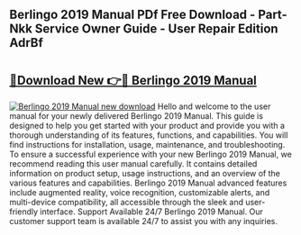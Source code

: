 ## Berlingo 2019 Manual PDf Free Download - Part-Nkk Service Owner Guide - User Repair Edition AdrBf

# <h2><a href="http://cf26609.oget.top/?id=Berlingo+2019+Manual">🔗Download New 👉🔴 Berlingo 2019 Manual</a></h2>

[![Berlingo 2019 Manual new download](https://i.imgur.com/5g1atiW.png)](http://cf26609.oget.top/?id=Berlingo+2019+Manual)
Hello and welcome to the user manual for your newly delivered Berlingo 2019 Manual. This guide is designed to help you get started with your product and provide you with a thorough understanding of its features, functions, and capabilities. You will find instructions for installation, usage, maintenance, and troubleshooting. To ensure a successful experience with your new Berlingo 2019 Manual, we recommend reading this user manual carefully. It contains detailed information on product setup, usage instructions, and an overview of the various features and capabilities. Berlingo 2019 Manual advanced features include augmented reality, voice recognition, customizable alerts, and multi-device compatibility, all accessible through the sleek and user-friendly interface. Support Available 24/7 Berlingo 2019 Manual. Our customer support team is available 24/7 to assist you with any inquiries.
